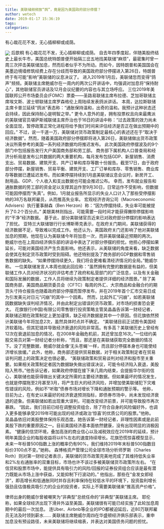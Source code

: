 ```yaml
---
title: 美联储频频放“鸽”，竟是因为美国政府部分停摆？
author: wetech
date: 2019-01-17 15:36:19
tags: 
categories: 
---
```

有心栽花花不发，无心插柳柳或成荫。
<!-- more -->
<img align="center" border="0" src="https://imgcdn.yicai.com/uppics/images/2019/01/cb437c163bd7a10c6a50f6f3172e4cde.jpg" />
后歆桐
有心栽花花不发，无心插柳柳或成荫。
自去年四季度起，伴随美股终结史上最长牛市，美国总统特朗普便开始隔三岔五地找美联储“麻烦”，最密集时曾一周三次抨击美联储加息，然而后者似乎不为所动。而如今，因特朗普和美国国会在美墨边境墙修筑经费上存在分歧而导致的美国政府部分停摆进入第26日，特朗普终于有可能“影响”美联储的议息决议了。
进入2019年1月后，美联储忽而变得“鸽声”频频。美联储主席鲍威尔在一周内的两次公开讲话中，均强调对加息将“保持耐心”，其他联储官员讲话及12月会议纪要的内容也与其立场呼应。
三位2019年美国联邦公开市场委员会(FOMC）票委——圣路易联储主席布拉德、芝加哥联储主席埃文斯、波士顿联储主席罗森格伦上周陆续发表鸽派讲话。
本周，达拉斯联储主席卡普兰延续“鸽派”表态称：“通胀保持温和，出奇的温和。我预计这种状态还会持续，因此保持耐心是明智之举。”
更令人意外的是，拥有投票权且向来最鹰派的美联储官员堪萨斯城联储主席乔治也于16日的讲话中称：“过去政策的效力尚未全面显现，暂停政策正常化进程将给予我们时间来评估经济是否正在做出预期中的回应。”
不过，说一千道一万，美联储对货币政策制定最核心的表述还在于“取决于经济数据”。然而，随着美国政府部分停摆即将进入第26日，美联储做出货币政策决议所需参考的美国一系列经济数据均将推迟发布。
此次美国政府停摆波及的9个部门中包括报告发行大户美国商务部和劳工部。
商务部下属机构人口普查局和经济分析局是发布公共数据的两大重要机构，每月发布包括GDP、新屋销售、消费支出、贸易数据、建筑开支、共产订单和库存等数十份报告。截至17日，由于政府部分停摆，新屋销售、贸易平衡、建筑开支、工厂订单和库存、零售销售、商业库存等数据已遭延迟发布。而如果停摆持续到1月底美联储议息会议时，新房开工、耐用品、GDP、个人收入和支出数据也可能会推迟公布。
幸而，发布就业报告和通胀数据的劳工部的资金足以支撑其运作至9月30日，日常运作不受影响，但数据可能因停摆而“失真”。例如，1月就业报告所显示的失业人口计入了那些受停摆影响的38万名联邦雇员，从而推高失业率。
宏观经济咨询公司（Macroeconomic Advisers）执行董事赫森（Ben Herzon）称：“因为停摆持续，失业率可能被提升了0.2个百分点。”
美银美林则指出，可能需要一段时间才能获得撇除停摆影响的“干净”经济数据。
基于此，部分美联储官员近来已对政府部分停摆的影响表达了担忧。
亚特兰大联储银行行长博斯蒂克表示，在政府关门期间，美联储获得的经济数据不足，导致难以完成工作。他还认为，美国政府关门还影响了他对美联储加息的预期，他现在认为美联储今年将加息一次，而非美联储最近预期的两次。
鲍威尔也在上周四经济俱乐部的讲话中表达了对部分停摆的担忧。他担心停摆如果延长，可能对美国经济产生负面影响。他还表示，从美联储的角度来看，缺乏数据会使其在制定货币政策时受到阻碍。他还特别提及了商务部的GDP数据和零售销售数据的缺失。
“如果停摆持续更久，我们将会更难看清经济情况的全局。”鲍威尔称。
一位美联储发言人本周也就此回应称：“虽然拥有完整的数据是有益的，但美联储工作人员对经济状况的评估考虑了政府和私营部门的广泛信息，以及有关金融和国际发展的数据，工作人员将继续为政策制定者提供详细的经济图景。”
除了美国商务部，美国商品期货委员会（CFTC）每周的外汇、大宗商品和金融合约的期货头寸持仓报告也随着政府部分停摆而暂停发布，并在2019年首个汇市交易日成为引发美元对日元“闪崩”的其中一个因素。
然而，比起外汇“闪崩”，如若美联储因数据缺失误判经济情况，并由此制定出错误的货币政策，对市场的损害恐会更大。
花旗银行(中国)有限公司零售银行投资策略主管吴晶晶告诉第一财经记者，美联储近期在政策制定上更加谨慎，缺乏经济数据是其中一个原因。但花旗依然预计美联储今年将加息2次，虽然具体时点并不确定。
“美联储目前正试图令美国经济软着陆。但其犯错并导致经济衰退的风险非常高。有多高？美联储历史上曾经有12次在衰退前加息的情况，在2008年金融危机前，其还曾加息16次。”一位纽约美股交易员对第一财经记者分析称，“而且，那还是在美联储获取完全数据的情况下。没了完整数据，鲍威尔就会像‘无头苍蝇’一样，而且部分停摆本身也可能使经济增长放缓。”
此外，他称，商务部还提供贸易数据，对于相关政策制定者在贸易谈判问题上的政策决定也很必要。
“美联储政策和贸易谈判对经济和股市至关重要。如果相关政策制定者因为数据缺失做出错误决议，可能令经济陷入衰退，美股陷入熊市。”他告诉记者，如果政府停摆在接下来几周内结束，会提振华尔街的信心，美联储也能获得做出关键决定所需的主要经济数据。但如果最坏的情况发生，也就是停摆拖至2月甚至3月，将产生巨大的经济风险，并增加使美联储犯下灾难性错误的风险，例如不“听取”债券市场对增长下降和通胀预期的警示等。
他称，目前为止，在有史以来最好的经济衰退预测指标，即债券市场中，尚未发现经济衰退的迹象。但美联储如若出现重大误判，可能改变经济前景，并可能导致股市再次暴跌。
“因此，我们目前已经在调整投资组合，除了符合自身的风险偏好外，也调入更多能够承受2019年可能出现的经济或政治‘惊喜’的优质公司的股票。”他称。
吴晶晶依旧对美股整体保持乐观态度。她告诉第一财经记者，非理性因素或是此前美股下跌的重要原因之一。目前美国经济基本面依然健康，没有出现明显的消极因素。
“健康的信贷环境，叠加高涨的商业信心以及减税效应在2019年的延续，预计明年美国企业的每股收益将以6%左右的速度持续增长。花旗恐慌惊喜模型显示，未来一年标普500指数上涨的概率仍有90%，我们维持2019年末标普500指数目标价3100点不变。”她称。
森博格资产管理公司全球市场分析师罗斯（Charles Roth）则对第一财经记者表示，美联储的货币政策完美地完成了其维持低失业率和2%左右通胀率的双重目标，市场也许不该过多被美联储货币政策所左右。
“在信贷和股票市场中，能提供具有吸引力的风险/回报的证券投资组合应该是最有潜力既能从市场上涨中获益，又能抑制下行波动的。” 他指出，那些在“金发女郎经济”，即高增长和低通胀同时并存且利率保持在较低水平的环境下，投资盈利增长强劲且估值极具吸引力的企业的投资者，实际上不需要美联储来“推高资产价格”。
 
 
律师出身的鲍威尔曾被嘲笑为“非典型”总统任命的“非典型”美联储主席。
耶伦称，如果全球经济出现下滑并外溢至美国，美联储很有可能已经实施了此轮加息周期中的最后一次加息。
连Uber、Airbnb等企业的IPO都被迫延后，近80万联邦雇员无法及时领到薪水……
美联储主席鲍威尔周四在华盛顿经济俱乐部表示，重申加息没有预设路径，未来美联储将继续缩表，并表达对美国债务问题的担忧。
